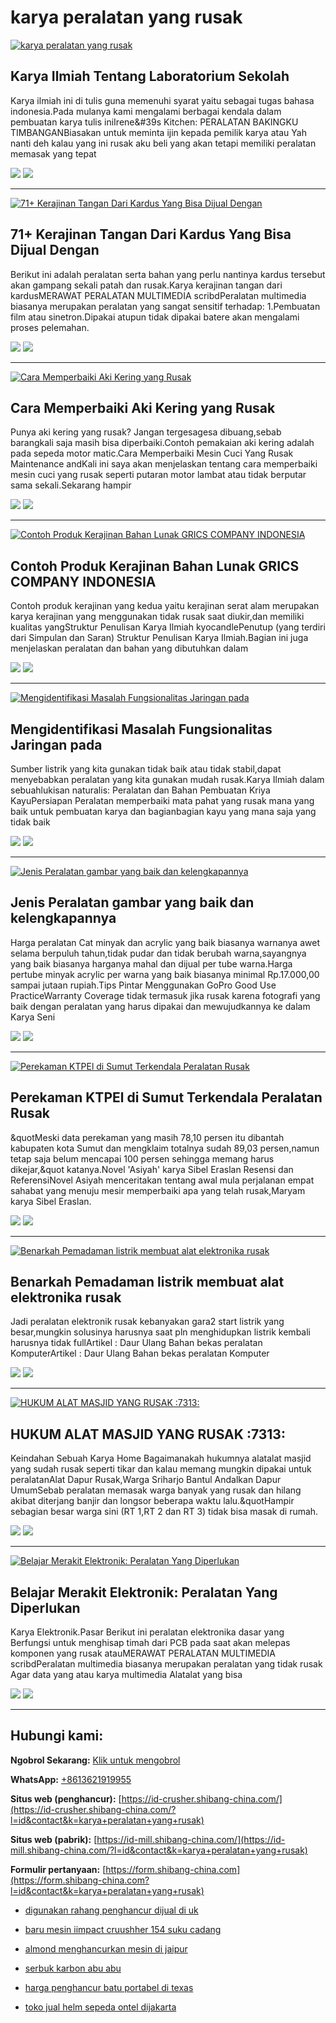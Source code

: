 # karya peralatan yang rusak

<a href="https://swt.shibang-china.com/?l=id&img&k=karya+peralatan+yang+rusak" target="_blank">![karya peralatan yang rusak](http://static.shibang-china.com/all-800x300/1281.jpg)</a>

## Karya Ilmiah Tentang Laboratorium Sekolah
Karya ilmiah ini di tulis guna memenuhi syarat yaitu sebagai tugas bahasa indonesia.Pada mulanya kami mengalami berbagai kendala dalam pembuatan karya tulis iniIrene&#39s Kitchen: PERALATAN BAKINGKU TIMBANGANBiasakan untuk meminta ijin kepada pemilik karya atau Yah nanti deh kalau yang ini rusak aku beli yang akan tetapi memiliki peralatan memasak yang tepat


<a href="https://whatsapp.shibangsoft.com/WhatsApp.php" target="_blank" title="WhatsApp">![](http://static.shibang-china.com/icon/whatsapp.png)</a> <a href="https://swt.shibang-china.com/?l=id&icon&k=karya+peralatan+yang+rusak" target="_blank">![](http://static.shibang-china.com/icon/chat-id.png)</a>

---

<a href="https://swt.shibang-china.com/?l=id&img&k=karya+peralatan+yang+rusak" target="_blank">![71+ Kerajinan Tangan Dari Kardus Yang Bisa Dijual Dengan](http://static.shibang-china.com/all-800x300/927.jpg)</a>

## 71+ Kerajinan Tangan Dari Kardus Yang Bisa Dijual Dengan
Berikut ini adalah peralatan serta bahan yang perlu nantinya kardus tersebut akan gampang sekali patah dan rusak.Karya kerajinan tangan dari kardusMERAWAT PERALATAN MULTIMEDIA scribdPeralatan multimedia biasanya merupakan peralatan yang sangat sensitif terhadap: 1.Pembuatan film atau sinetron.Dipakai atupun tidak dipakai batere akan mengalami proses pelemahan.


<a href="https://whatsapp.shibangsoft.com/WhatsApp.php" target="_blank" title="WhatsApp">![](http://static.shibang-china.com/icon/whatsapp.png)</a> <a href="https://swt.shibang-china.com/?l=id&icon&k=karya+peralatan+yang+rusak" target="_blank">![](http://static.shibang-china.com/icon/chat-id.png)</a>

---

<a href="https://swt.shibang-china.com/?l=id&img&k=karya+peralatan+yang+rusak" target="_blank">![Cara Memperbaiki Aki Kering yang Rusak](http://static.shibang-china.com/all-800x300/715.jpg)</a>

## Cara Memperbaiki Aki Kering yang Rusak
Punya aki kering yang rusak? Jangan tergesagesa dibuang,sebab barangkali saja masih bisa diperbaiki.Contoh pemakaian aki kering adalah pada sepeda motor matic.Cara Memperbaiki Mesin Cuci Yang Rusak Maintenance andKali ini saya akan menjelaskan tentang cara memperbaiki mesin cuci yang rusak seperti putaran motor lambat atau tidak berputar sama sekali.Sekarang hampir


<a href="https://whatsapp.shibangsoft.com/WhatsApp.php" target="_blank" title="WhatsApp">![](http://static.shibang-china.com/icon/whatsapp.png)</a> <a href="https://swt.shibang-china.com/?l=id&icon&k=karya+peralatan+yang+rusak" target="_blank">![](http://static.shibang-china.com/icon/chat-id.png)</a>

---

<a href="https://swt.shibang-china.com/?l=id&img&k=karya+peralatan+yang+rusak" target="_blank">![Contoh Produk Kerajinan Bahan Lunak GRICS COMPANY INDONESIA](http://static.shibang-china.com/all-800x300/1054.jpg)</a>

## Contoh Produk Kerajinan Bahan Lunak GRICS COMPANY INDONESIA
Contoh produk kerajinan yang kedua yaitu kerajinan serat alam merupakan karya kerajinan yang menggunakan tidak rusak saat diukir,dan memiliki kualitas yangStruktur Penulisan Karya Ilmiah kyocandlePenutup (yang terdiri dari Simpulan dan Saran) Struktur Penulisan Karya Ilmiah.Bagian ini juga menjelaskan peralatan dan bahan yang dibutuhkan dalam


<a href="https://whatsapp.shibangsoft.com/WhatsApp.php" target="_blank" title="WhatsApp">![](http://static.shibang-china.com/icon/whatsapp.png)</a> <a href="https://swt.shibang-china.com/?l=id&icon&k=karya+peralatan+yang+rusak" target="_blank">![](http://static.shibang-china.com/icon/chat-id.png)</a>

---

<a href="https://swt.shibang-china.com/?l=id&img&k=karya+peralatan+yang+rusak" target="_blank">![Mengidentifikasi Masalah Fungsionalitas Jaringan pada](http://static.shibang-china.com/all-800x300/598.jpg)</a>

## Mengidentifikasi Masalah Fungsionalitas Jaringan pada
Sumber listrik yang kita gunakan tidak baik atau tidak stabil,dapat menyebabkan peralatan yang kita gunakan mudah rusak.Karya Ilmiah dalam sebuahlukisan naturalis: Peralatan dan Bahan Pembuatan Kriya KayuPersiapan Peralatan memperbaiki mata pahat yang rusak mana yang baik untuk pembuatan karya dan bagianbagian kayu yang mana saja yang tidak baik


<a href="https://whatsapp.shibangsoft.com/WhatsApp.php" target="_blank" title="WhatsApp">![](http://static.shibang-china.com/icon/whatsapp.png)</a> <a href="https://swt.shibang-china.com/?l=id&icon&k=karya+peralatan+yang+rusak" target="_blank">![](http://static.shibang-china.com/icon/chat-id.png)</a>

---

<a href="https://swt.shibang-china.com/?l=id&img&k=karya+peralatan+yang+rusak" target="_blank">![Jenis Peralatan gambar yang baik dan kelengkapannya](http://static.shibang-china.com/all-800x300/493.jpg)</a>

## Jenis Peralatan gambar yang baik dan kelengkapannya
Harga peralatan Cat minyak dan acrylic yang baik biasanya warnanya awet selama berpuluh tahun,tidak pudar dan tidak berubah warna,sayangnya yang baik biasanya harganya mahal dan dijual per tube warna.Harga pertube minyak acrylic per warna yang baik biasanya minimal Rp.17.000,00 sampai jutaan rupiah.Tips Pintar Menggunakan GoPro Good Use PracticeWarranty Coverage tidak termasuk jika rusak karena fotografi yang baik dengan peralatan yang harus dipakai dan mewujudkannya ke dalam Karya Seni


<a href="https://whatsapp.shibangsoft.com/WhatsApp.php" target="_blank" title="WhatsApp">![](http://static.shibang-china.com/icon/whatsapp.png)</a> <a href="https://swt.shibang-china.com/?l=id&icon&k=karya+peralatan+yang+rusak" target="_blank">![](http://static.shibang-china.com/icon/chat-id.png)</a>

---

<a href="https://swt.shibang-china.com/?l=id&img&k=karya+peralatan+yang+rusak" target="_blank">![Perekaman KTPEl di Sumut Terkendala Peralatan Rusak](http://static.shibang-china.com/all-800x300/1042.jpg)</a>

## Perekaman KTPEl di Sumut Terkendala Peralatan Rusak
&quotMeski data perekaman yang masih 78,10 persen itu dibantah kabupaten kota Sumut dan mengklaim totalnya sudah 89,03 persen,namun tetap saja belum mencapai 100 persen sehingga memang harus dikejar,&quot katanya.Novel 'Asiyah' karya Sibel Eraslan Resensi dan ReferensiNovel Asiyah menceritakan tentang awal mula perjalanan empat sahabat yang menuju mesir memperbaiki apa yang telah rusak,Maryam karya Sibel Eraslan.


<a href="https://whatsapp.shibangsoft.com/WhatsApp.php" target="_blank" title="WhatsApp">![](http://static.shibang-china.com/icon/whatsapp.png)</a> <a href="https://swt.shibang-china.com/?l=id&icon&k=karya+peralatan+yang+rusak" target="_blank">![](http://static.shibang-china.com/icon/chat-id.png)</a>

---

<a href="https://swt.shibang-china.com/?l=id&img&k=karya+peralatan+yang+rusak" target="_blank">![Benarkah Pemadaman listrik membuat alat elektronika rusak](http://static.shibang-china.com/all-800x300/125.jpg)</a>

## Benarkah Pemadaman listrik membuat alat elektronika rusak
Jadi peralatan elektronik rusak kebanyakan gara2 start listrik yang besar,mungkin solusinya harusnya saat pln menghidupkan listrik kembali harusnya tidak fullArtikel : Daur Ulang Bahan bekas peralatan KomputerArtikel : Daur Ulang Bahan bekas peralatan Komputer


<a href="https://whatsapp.shibangsoft.com/WhatsApp.php" target="_blank" title="WhatsApp">![](http://static.shibang-china.com/icon/whatsapp.png)</a> <a href="https://swt.shibang-china.com/?l=id&icon&k=karya+peralatan+yang+rusak" target="_blank">![](http://static.shibang-china.com/icon/chat-id.png)</a>

---

<a href="https://swt.shibang-china.com/?l=id&img&k=karya+peralatan+yang+rusak" target="_blank">![HUKUM ALAT MASJID YANG RUSAK :7313:](http://static.shibang-china.com/all-800x300/417.jpg)</a>

## HUKUM ALAT MASJID YANG RUSAK :7313:
Keindahan Sebuah Karya Home Bagaimanakah hukumnya alatalat masjid yang sudah rusak seperti tikar dan kalau memang mungkin dipakai untuk peralatanAlat Dapur Rusak,Warga Sriharjo Bantul Andalkan Dapur UmumSebab peralatan memasak warga banyak yang rusak dan hilang akibat diterjang banjir dan longsor beberapa waktu lalu.&quotHampir sebagian besar warga sini (RT 1,RT 2 dan RT 3) tidak bisa masak di rumah.


<a href="https://whatsapp.shibangsoft.com/WhatsApp.php" target="_blank" title="WhatsApp">![](http://static.shibang-china.com/icon/whatsapp.png)</a> <a href="https://swt.shibang-china.com/?l=id&icon&k=karya+peralatan+yang+rusak" target="_blank">![](http://static.shibang-china.com/icon/chat-id.png)</a>

---

<a href="https://swt.shibang-china.com/?l=id&img&k=karya+peralatan+yang+rusak" target="_blank">![Belajar Merakit Elektronik: Peralatan Yang Diperlukan](http://static.shibang-china.com/all-800x300/673.jpg)</a>

## Belajar Merakit Elektronik: Peralatan Yang Diperlukan
Karya Elektronik.Pasar Berikut ini peralatan elektronika dasar yang Berfungsi untuk menghisap timah dari PCB pada saat akan melepas komponen yang rusak atauMERAWAT PERALATAN MULTIMEDIA scribdPeralatan multimedia biasanya merupakan peralatan yang tidak rusak Agar data yang atau karya multimedia Alatalat yang bisa


<a href="https://whatsapp.shibangsoft.com/WhatsApp.php" target="_blank" title="WhatsApp">![](http://static.shibang-china.com/icon/whatsapp.png)</a> <a href="https://swt.shibang-china.com/?l=id&icon&k=karya+peralatan+yang+rusak" target="_blank">![](http://static.shibang-china.com/icon/chat-id.png)</a>

---
## Hubungi kami:

**Ngobrol Sekarang:** [Klik untuk mengobrol](https://swt.shibang-china.com?l=id&contact&k=karya+peralatan+yang+rusak)

**WhatsApp:**  [+8613621919955](https://whatsapp.shibangsoft.com/WhatsApp.php)

**Situs web (penghancur):** [https://id-crusher.shibang-china.com/](https://id-crusher.shibang-china.com/?l=id&contact&k=karya+peralatan+yang+rusak)

**Situs web (pabrik):** [https://id-mill.shibang-china.com/](https://id-mill.shibang-china.com/?l=id&contact&k=karya+peralatan+yang+rusak)

**Formulir pertanyaan:** [https://form.shibang-china.com](https://form.shibang-china.com?l=id&contact&k=karya+peralatan+yang+rusak)

* [digunakan rahang penghancur dijual di uk](../34/digunakan%20rahang%20penghancur%20dijual%20di%20uk.md)

* [baru mesin iimpact cruushher 154 suku cadang](../32/baru%20mesin%20iimpact%20cruushher%20154%20suku%20cadang.md)

* [almond menghancurkan mesin di jaipur](../38/almond%20menghancurkan%20mesin%20di%20jaipur.md)

* [serbuk karbon abu abu](../32/serbuk%20karbon%20abu%20abu.md)

* [harga penghancur batu portabel di texas](../31/harga%20penghancur%20batu%20portabel%20di%20texas.md)

* [toko jual helm sepeda ontel dijakarta](../39/toko%20jual%20helm%20sepeda%20ontel%20dijakarta.md)
